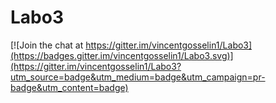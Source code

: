 # Labo3

[![Join the chat at https://gitter.im/vincentgosselin1/Labo3](https://badges.gitter.im/vincentgosselin1/Labo3.svg)](https://gitter.im/vincentgosselin1/Labo3?utm_source=badge&utm_medium=badge&utm_campaign=pr-badge&utm_content=badge)